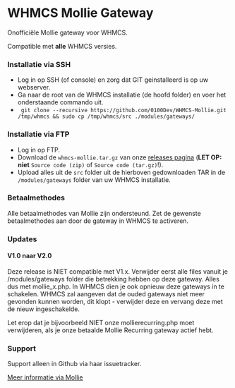# WHMCS Mollie Gateway
Onofficiële Mollie gateway voor WHMCS.

Compatible met **alle** WHMCS versies.

### Installatie via SSH
+ Log in op SSH (of console) en zorg dat GIT geinstalleerd is op uw webserver.
+ Ga naar de root van de WHMCS installatie (de hoofd folder) en voer het onderstaande commando uit.
+ ``` git clone --recursive https://github.com/0100Dev/WHMCS-Mollie.git /tmp/whmcs && sudo cp /tmp/whmcs/src ./modules/gateways/```

### Installatie via FTP
+ Log in op FTP.
+ Download de `whmcs-mollie.tar.gz` van onze [releases pagina](https://github.com/0100Dev/WHMCS-Mollie/releases) (**LET OP:** **niet** `Source code (zip)` of `Source code (tar.gz)`!).
+ Upload alles uit de `src` folder uit de hierboven gedownloaden TAR in de `/modules/gateways` folder van uw WHMCS installatie.

### Betaalmethodes
Alle betaalmethodes van Mollie zijn ondersteund. Zet de gewenste betaalmethodes aan door de gateway in WHMCS te activeren.

### Updates

#### V1.0 naar V2.0
Deze release is NIET compatible met V1.x. Verwijder eerst alle files vanuit je /modules/gateways folder die betrekking hebben op deze gateway. Alles dus met mollie_x.php. In WHMCS dien je ook opnieuw deze gateways in te schakelen. WHMCS zal aangeven dat de ouded gateways niet meer gevonden kunnen worden, dit klopt - verwijder deze en vervang deze met de nieuw ingeschakelde.

Let erop dat je bijvoorbeeld NIET onze mollierecurring.php moet verwijderen, als je onze betaalde Mollie Recurring gateway actief hebt.

### Support
Support alleen in Github via haar issuetracker.

[Meer informatie via Mollie](https://www.mollie.nl/betaaldiensten/)
